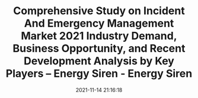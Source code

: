 ---
"title": "Comprehensive Study on Incident And Emergency Management Market 2021 Industry Demand, Business Opportunity, and Recent Development Analysis by Key Players – Energy Siren - Energy Siren"
"date": "2021-11-14 21:16:18"
"feed_name": "GOOGLENEWSMINING"
"feed_website": "https://news.google.com/search?q=mining%2Bincident&hl=en-US&gl=US&ceid=US:en"
"feed_rss": "https://news.google.com/rss/search?q=mining%2Bincident&hl=en-US&gl=US&ceid=US:en"
"link": "https://energysiren.co.ke/2021/11/14/comprehensive-study-on-incident-and-emergency-management-market-2021-industry-demand-business-opportunity-and-recent-development-analysis-by-key-players/"
"source": "{'href': 'https://energysiren.co.ke', 'title': 'Energy Siren'}"
"file": "_posts/2021-1-1-4c36782d5aa0be8586b8beb68deb96b156fa37c6.md"
"accident": "0"
"drilling": "0"
"dead": "0"
"injured": "0"
"arrested": "0"
"place": "unknown place"
"where": "unknown site"
"causes": "unknown"
"place_uri": "unknown place"
---